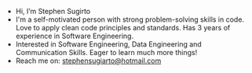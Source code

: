 - Hi, I’m Stephen Sugirto
- I'm a self-motivated person with strong problem-solving skills in code. Love to apply clean code principles and standards. Has 3 years of experience in Software Engineering.
- Interested in Software Engineering, Data Engineering and Communication Skills. Eager to learn much more things!
- Reach me on: stephensugiarto@hotmail.com

<!---
stephen-sugiarto/stephen-sugiarto is a ✨ special ✨ repository because its `README.md` (this file) appears on your GitHub profile.
You can click the Preview link to take a look at your changes.
--->
